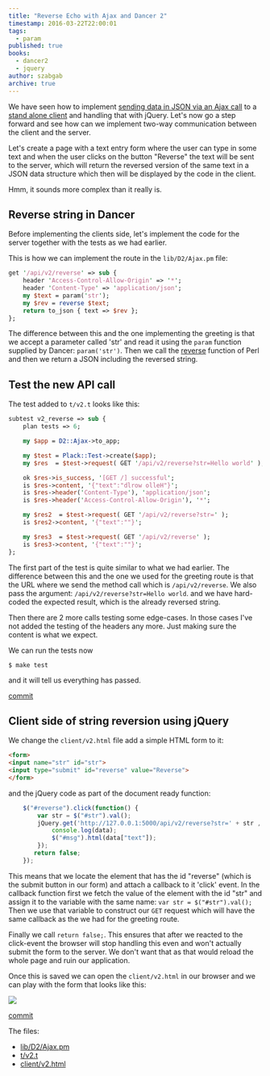 ```yaml
---
title: "Reverse Echo with Ajax and Dancer 2"
timestamp: 2016-03-22T22:00:01
tags:
  - param
published: true
books:
  - dancer2
  - jquery
author: szabgab
archive: true
---
```



We have seen how to implement [sending data in JSON via an Ajax call](/ajax-and-dancer2)
to a [stand alone client](/stand-alone-ajax-client)
and handling that with jQuery. Let's now go a step forward and see how can we implement two-way communication between the client and the server.

Let's create a page with a text entry form where the user can type in some text and when the user clicks on the button "Reverse" the text will be sent to the server,
which will return the reversed version of the same text in a JSON data structure which then will be displayed by the code in the client.

Hmm, it sounds more complex than it really is.


## Reverse string in Dancer

Before implementing the clients side, let's implement the code for the server together with the tests as we had earlier.

This is how we can implement the route in the `lib/D2/Ajax.pm` file:

```perl
get '/api/v2/reverse' => sub {
    header 'Access-Control-Allow-Origin' => '*';
    header 'Content-Type' => 'application/json';
    my $text = param('str');
    my $rev = reverse $text;
    return to_json { text => $rev };
};
```

The difference between this and the one implementing the greeting is that we accept a parameter called 'str' and
read it using the `param` function supplied by Dancer: `param('str')`.
Then we call the [reverse](/reverse) function of Perl and then we return a JSON including the
reversed string.

## Test the new API call

The test added to `t/v2.t` looks like this:

```perl
subtest v2_reverse => sub {
    plan tests => 6;

    my $app = D2::Ajax->to_app;

    my $test = Plack::Test->create($app);
    my $res  = $test->request( GET '/api/v2/reverse?str=Hello world' );

    ok $res->is_success, '[GET /] successful';
    is $res->content, '{"text":"dlrow olleH"}';
    is $res->header('Content-Type'), 'application/json';
    is $res->header('Access-Control-Allow-Origin'), '*';

    my $res2  = $test->request( GET '/api/v2/reverse?str=' );
    is $res2->content, '{"text":""}';

    my $res3  = $test->request( GET '/api/v2/reverse' );
    is $res3->content, '{"text":""}';
};
```

The first part of the test is quite similar to what we had earlier. The difference between this and the one we used for the greeting route is
that the URL where we send the method call which is `/api/v2/reverse`.
We also pass the argument: `/api/v2/reverse?str=Hello world`.
and we have hard-coded the expected result, which is the already reversed string.

Then there are 2 more calls testing some edge-cases. In those cases I've not added the testing of the headers any more.
Just making sure the content is what we expect.

We can run the tests now

```
$ make test
```

and it will tell us everything has passed.

[commit](https://github.com/szabgab/D2-Ajax/commit/b28f0c5bbabc19f7de61c111e0baa68627fe7e4a)

## Client side of string reversion using jQuery

We change the `client/v2.html` file add a simple HTML form to it:


```html
<form>
<input name="str" id="str">
<input type="submit" id="reverse" value="Reverse">
</form>
```

and the jQuery code as part of the document ready function:

```javascript
    $("#reverse").click(function() {
        var str = $("#str").val();
        jQuery.get('http://127.0.0.1:5000/api/v2/reverse?str=' + str , function(data) {
            console.log(data);
            $("#msg").html(data["text"]);
        });
       return false;
    });
```

This means that we locate the element that has the id "reverse" (which is the submit button in our form)
and attach a callback to it 'click' event. In the callback function first we fetch the value of the
element with the id "str" and assign it to the variable with the same name: `var str = $("#str").val();`
Then we use that variable to construct our `GET` request which will have the same callback
as the we had for the greeting route.

Finally we call `return false;`. This ensures that after we reacted to the click-event the browser will stop
handling this even and won't actually submit the form to the server. We don't want that as that would reload the
whole page and ruin our application.

Once this is saved we can open the `client/v2.html` in our browser and we can play with the form that looks like this:

<img src="/img/dancer2_ajax_reverse_echo.png" />

[commit](https://github.com/szabgab/D2-Ajax/commit/6fc6c1b5148b4d99e15c20236c323e83720b4c7f)

The files:
* [lib/D2/Ajax.pm](https://github.com/szabgab/D2-Ajax/blob/6fc6c1b5148b4d99e15c20236c323e83720b4c7f/lib/D2/Ajax.pm)
* [t/v2.t](https://github.com/szabgab/D2-Ajax/blob/6fc6c1b5148b4d99e15c20236c323e83720b4c7f/t/v2.t)
* [client/v2.html](https://github.com/szabgab/D2-Ajax/blob/6fc6c1b5148b4d99e15c20236c323e83720b4c7f/client/v2.html)

